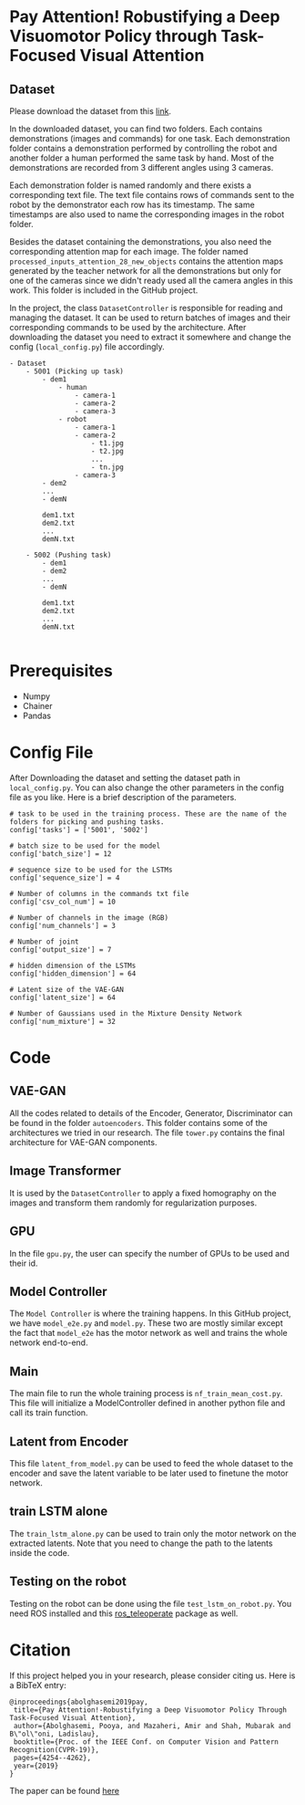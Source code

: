 # Pay Attention! Robustifying a Deep Visuomotor Policy through Task-Focused Visual Attention

## Dataset 
Please download the dataset from this [link](https://drive.google.com/file/d/1zo0DtuIjLWhFkpZdk9o-26tJ54iXg1pV/view?usp=sharing).

In the downloaded dataset, you can find two folders. Each contains demonstrations (images and commands) for one task. Each demonstration folder contains a demonstration performed by controlling the robot and another folder a human performed the same task by hand. Most of the demonstrations are recorded from 3 different angles using 3 cameras.

Each demonstration folder is named randomly and there exists a corresponding text file. The text file contains rows of commands sent to the robot by the demonstrator each row has its timestamp. The same timestamps are also used to name the corresponding images in the robot folder.

Besides the dataset containing the demonstrations, you also need the corresponding attention map for each image. The folder named `processed_inputs_attention_28_new_objects` contains the attention maps generated by the teacher network for all the demonstrations but only for one of the cameras since we didn't ready used all the camera angles in this work. This folder is included in the GitHub project.

In the project, the class `DatasetController` is responsible for reading and managing the dataset. It can be used to return batches of images and their corresponding commands to be used by the architecture. After downloading the dataset you need to extract it somewhere and change the config (`local_config.py`) file accordingly.

```
- Dataset
    - 5001 (Picking up task)
        - dem1
            - human
                - camera-1
                - camera-2
                - camera-3
            - robot
                - camera-1
                - camera-2
                    - t1.jpg
                    - t2.jpg
                    ...
                    - tn.jpg
                - camera-3
        - dem2
        ...
        - demN

        dem1.txt
        dem2.txt
        ...
        demN.txt
        
    - 5002 (Pushing task)
        - dem1
        - dem2
        ...
        - demN
    
        dem1.txt
        dem2.txt
        ...
        demN.txt
    
```
# Prerequisites
- Numpy
- Chainer
- Pandas

# Config File
After Downloading the dataset and setting the dataset path in `local_config.py`. You can also change the other parameters in the config file as you like. Here is a brief description of the parameters.
```
# task to be used in the training process. These are the name of the folders for picking and pushing tasks.
config['tasks'] = ['5001', '5002']

# batch size to be used for the model
config['batch_size'] = 12

# sequence size to be used for the LSTMs
config['sequence_size'] = 4

# Number of columns in the commands txt file
config['csv_col_num'] = 10

# Number of channels in the image (RGB)
config['num_channels'] = 3

# Number of joint
config['output_size'] = 7

# hidden dimension of the LSTMs
config['hidden_dimension'] = 64

# Latent size of the VAE-GAN
config['latent_size'] = 64

# Number of Gaussians used in the Mixture Density Network
config['num_mixture'] = 32
```
# Code

## VAE-GAN
All the codes related to details of the Encoder, Generator, Discriminator can be found in the folder `autoencoders`. This folder contains some of the architectures we tried in our research. The file `tower.py` contains the final architecture for VAE-GAN components.

## Image Transformer
It is used by the `DatasetController` to apply a fixed homography on the images and transform them randomly for regularization purposes.

## GPU
In the file `gpu.py`, the user can specify the number of GPUs to be used and their id.

## Model Controller
The `Model Controller` is where the training happens. In this GitHub project, we have `model_e2e.py` and `model.py`. These two are mostly similar except the fact that `model_e2e` has the motor network as well and trains the whole network end-to-end.

## Main
The main file to run the whole training process is `nf_train_mean_cost.py`. This file will initialize a ModelController defined in another python file and call its train function.

## Latent from Encoder
This file `latent_from_model.py` can be used to feed the whole dataset to the encoder and save the latent variable to be later used to finetune the motor network.

## train LSTM alone
The `train_lstm_alone.py` can be used to train only the motor network on the extracted latents. Note that you need to change the path to the latents inside the code.

## Testing on the robot
Testing on the robot can be done using the file `test_lstm_on_robot.py`. You need ROS installed and this [ros_teleoperate](https://github.com/pouyaAB/ros_teleoperate) package as well.



# Citation
If this project helped you in your research, please consider citing us. Here is a BibTeX entry:

```
@inproceedings{abolghasemi2019pay,
 title={Pay Attention!-Robustifying a Deep Visuomotor Policy Through Task-Focused Visual Attention},
 author={Abolghasemi, Pooya, and Mazaheri, Amir and Shah, Mubarak and B\"ol\"oni, Ladislau},
 booktitle={Proc. of the IEEE Conf. on Computer Vision and Pattern Recognition(CVPR-19)},
 pages={4254--4262},
 year={2019}
}
```

The paper can be found [here](http://openaccess.thecvf.com/content_CVPR_2019/html/Abolghasemi_Pay_Attention_-_Robustifying_a_Deep_Visuomotor_Policy_Through_Task-Focused_CVPR_2019_paper.html)


